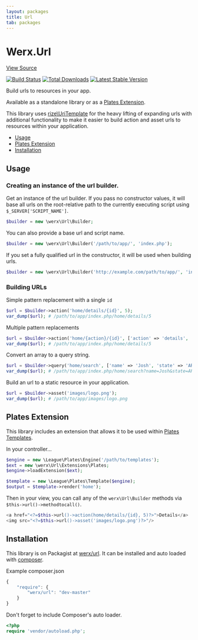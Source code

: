 ```yaml
---
layout: packages
title: Url
tab: packages
---
```


<h1>Werx.Url</h1>
<p class="pull-right"><a class="btn btn-info btn-sm" href="https://github.com/werx/url">View Source</a></p>

[![Build Status](https://travis-ci.org/werx/url.png?branch=master)](https://travis-ci.org/werx/url) [![Total Downloads](https://poser.pugx.org/werx/url/downloads.png)](https://packagist.org/packages/werx/url) [![Latest Stable Version](https://poser.pugx.org/werx/url/v/stable.png)](https://packagist.org/packages/werx/url)

<p class="lead">Build urls to resources in your app.</p>

Available as a standalone library or as a [Plates Extension](http://platesphp.com/extensions/).

This library uses [rize\UriTemplate](https://github.com/rize/UriTemplate) for the heavy lifting of expanding urls with additional functionality to make it easier to build action and asset urls to resources within your application.

<ul>
    <li><a href="#usage">Usage</a></li>
    <li><a href="#plates-extension">Plates Extension</a></li>
    <li><a href="#installation">Installation</a></li>
</ul>

## Usage

### Creating an instance of the url builder.
Get an instance of the url builder. If you pass no constructor values, it will base all urls on the root-relative path to the currently executing script using `$_SERVER['SCRIPT_NAME']`.

``` php
$builder = new \werx\Url\Builder;
```

You can also provide a base url and script name.

``` php
$builder = new \werx\Url\Builder('/path/to/app/', 'index.php');
```

If you set a fully qualified url in the constructor, it will be used when building urls.

``` php
$builder = new \werx\Url\Builder('http://example.com/path/to/app/', 'index.php');
```

### Building URLs

Simple pattern replacement with a single `id`

``` php
$url = $builder->action('home/details/{id}', 5);
var_dump($url); # /path/to/app/index.php/home/details/5
```

Multiple pattern replacements

``` php
$url = $builder->action('home/{action}/{id}', ['action' => 'details', 'id' => 5]);
var_dump($url); # /path/to/app/index.php/home/details/5
```

Convert an array to a query string.

``` php
$url = $builder->query('home/search', ['name' => 'Josh', 'state' => 'AR']);
var_dump($url); # /path/to/app/index.php/home/search?name=Josh&state=AR
```

Build an url to a static resource in your application.

``` php
$url = $builder->asset('images/logo.png');
var_dump($url); # /path/to/app/images/logo.png
```

## Plates Extension
This library includes an extension that allows it to be used within [Plates Templates](http://platesphp.com/).

In your controller...

```php
$engine = new \League\Plates\Engine('/path/to/templates');
$ext = new \werx\Url\Extensions\Plates;
$engine->loadExtension($ext);

$template = new \League\Plates\Template($engine);
$output = $template->render('home');
```

Then in your view, you can call any of the `werx\Url\Builder` methods via `$this->url()->methodtocall()`.

```php
<a href="<?=$this->url()->action(home/details/{id}, 5)?>">Details</a>
<img src="<?=$this->url()->asset('images/logo.png')?>"/>
```


## Installation
This library is on Packagist at [werx/url](https://packagist.org/packages/werx/url). It can be installed and auto loaded with [composer](https://getcomposer.org).

Example composer.json

``` javascript
{
	"require": {
		"werx/url": "dev-master"
	}
}
```

Don't forget to include Composer's auto loader.

``` php
<?php
require 'vendor/autoload.php';
```

